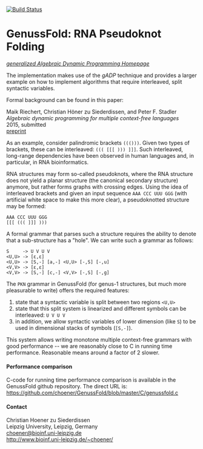 [![Build Status](https://travis-ci.org/choener/GenussFold.svg?branch=master)](https://travis-ci.org/choener/GenussFold)

# GenussFold: RNA Pseudoknot Folding

[*generalized Algebraic Dynamic Programming Homepage*](http://www.bioinf.uni-leipzig.de/Software/gADP/)

The implementation makes use of the *gADP* technique and provides a larger
example on how to implement algorithms that require interleaved, split
syntactic variables.

Formal background can be found in this paper:

Maik Riechert, Christian Höner zu Siederdissen, and Peter F. Stadler  
*Algebraic dynamic programming for multiple context-free languages*  
2015, submitted  
[preprint](http://www.bioinf.uni-leipzig.de/Software/gADP/preprints/rie-hoe-2015.pdf)  



As an example, consider palindromic brackets `((()))`. Given two types of
brackets, these can be interleaved: `((( [[[ ))) ]]]`. Such interleaved,
long-range dependencies have been observed in human languages and, in
particular, in RNA bioinformatics.

RNA structures may form so-called pseudoknots, where the RNA structure does not
yield a planar structure (the canonical secondary structure) anymore, but
rather forms graphs with crossing edges. Using the idea of interleaved brackets
and given an input sequence `AAA CCC UUU GGG` (with artificial white space to
make this more clear), a pseudoknotted structure may be formed:

```
AAA CCC UUU GGG  
[[[ ((( ]]] )))
```

A formal grammar that parses such a structure requires the ability to denote
that a sub-structure has a "hole". We can write such a grammar as follows:

```
S     -> U V U V  
<U,U> -> [ε,ε]  
<U,U> -> [S,-] [a,-] <U,U> [-,S] [-,u]  
<V,V> -> [ε,ε]  
<V,V> -> [S,-] [c,-] <V,V> [-,S] [-,g]
```

The `PKN` grammar in GenussFold (for genus-1 structures, but much more
pleasurable to write) offers the required features:

1. state that a syntactic variable is split between two regions `<U,U>`
1. state that this split system is linearized and different symbols can be
   interleaved: `U V U V`
1. in addition, we allow syntactic variables of lower dimension (like `S`) to
   be used in dimensional stacks of symbols (`[S,-]`).

This system allows writing monotone multiple context-free grammars with good
performance -- we are reasonably close to C in running time performance.
Reasonable means around a factor of 2 slower.



#### Performance comparison

C-code for running time performance comparison is available in the GenussFold
github repository. The direct URL is:
<https://github.com/choener/GenussFold/blob/master/C/genussfold.c>

#### Contact

Christian Hoener zu Siederdissen  
Leipzig University, Leipzig, Germany  
choener@bioinf.uni-leipzig.de  
http://www.bioinf.uni-leipzig.de/~choener/  

